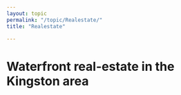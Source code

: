 ```yaml
---
layout: topic
permalink: "/topic/Realestate/"
title: "Realestate"

---
```


<h1>Waterfront real-estate in the Kingston area</h1>




